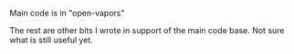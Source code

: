 Main code is in "open-vapors"

The rest are other bits I wrote in support of the main code base. Not sure what is still useful yet.